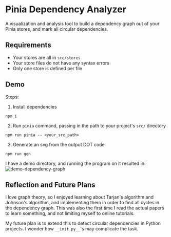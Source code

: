 # Pinia Dependency Analyzer
A visualization and analysis tool to build a dependency graph out of your Pinia stores, and mark all circular dependencies.

## Requirements
- Your stores are all in `src/stores`
- Your store files do not have any syntax errors
- Only one store is defined per file

## Demo
Steps:
1. Install dependencies 
```
npm i
```
2. Run `pinia` command, passing in the path to your project's `src/` directory
```
npm run pinia -- <your_src_path>
```
3. Generate an svg from the output DOT code
```
npm run gen
```

I have a demo directory, and running the program on it resulted in:
![demo-dependency-graph](demo/dependency-graph.svg)

## Reflection and Future Plans
I love graph theory, so I enjoyed learning about Tarjan's algorithm and Johnson's algorithm, and implementing them in order to find all cycles in the dependency graph. This was also the first time I read the actual papers to learn something, and not limiting myself to online tutorials.

My future plan is to extend this to detect circular dependencies in Python projects. I wonder how `__init.py__`'s may complicate the task.